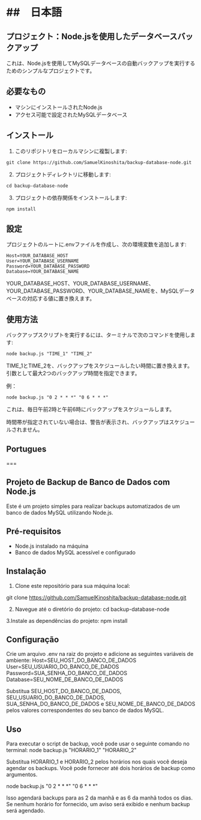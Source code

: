 ##　日本語
===

## プロジェクト：Node.jsを使用したデータベースバックアップ

これは、Node.jsを使用してMySQLデータベースの自動バックアップを実行するためのシンプルなプロジェクトです。

## 必要なもの

* マシンにインストールされたNode.js
* アクセス可能で設定されたMySQLデータベース

## インストール

1. このリポジトリをローカルマシンに複製します:

```
git clone https://github.com/SamuelKinoshita/backup-database-node.git
```

2. プロジェクトディレクトリに移動します:

```
cd backup-database-node
```

3. プロジェクトの依存関係をインストールします:

```
npm install
```

## 設定

プロジェクトのルートに.envファイルを作成し、次の環境変数を追加します:

```
Host=YOUR_DATABASE_HOST
User=YOUR_DATABASE_USERNAME
Password=YOUR_DATABASE_PASSWORD
Database=YOUR_DATABASE_NAME
```

YOUR_DATABASE_HOST、YOUR_DATABASE_USERNAME、YOUR_DATABASE_PASSWORD、YOUR_DATABASE_NAMEを、MySQLデータベースの対応する値に置き換えます。

## 使用方法

バックアップスクリプトを実行するには、ターミナルで次のコマンドを使用します:

```
node backup.js "TIME_1" "TIME_2"
```

TIME_1とTIME_2を、バックアップをスケジュールしたい時間に置き換えます。引数として最大2つのバックアップ時間を指定できます。

例：

```
node backup.js "0 2 * * *" "0 6 * * *"
```

これは、毎日午前2時と午前6時にバックアップをスケジュールします。

時間帯が指定されていない場合は、警告が表示され、バックアップはスケジュールされません。

## Portugues
===

## Projeto de Backup de Banco de Dados com Node.js

Este é um projeto simples para realizar backups automatizados de um banco de dados MySQL utilizando Node.js.

## Pré-requisitos

- Node.js instalado na máquina
- Banco de dados MySQL acessível e configurado

## Instalação

1. Clone este repositório para sua máquina local:

git clone https://github.com/SamuelKinoshita/backup-database-node.git

2. Navegue até o diretório do projeto:
cd backup-database-node

3.Instale as dependências do projeto:
npm install


## Configuração
Crie um arquivo .env na raiz do projeto e adicione as seguintes variáveis de ambiente:
Host=SEU_HOST_DO_BANCO_DE_DADOS
User=SEU_USUARIO_DO_BANCO_DE_DADOS
Password=SUA_SENHA_DO_BANCO_DE_DADOS
Database=SEU_NOME_DE_BANCO_DE_DADOS

Substitua SEU_HOST_DO_BANCO_DE_DADOS, SEU_USUARIO_DO_BANCO_DE_DADOS, SUA_SENHA_DO_BANCO_DE_DADOS e SEU_NOME_DE_BANCO_DE_DADOS pelos valores correspondentes do seu banco de dados MySQL.

## Uso
Para executar o script de backup, você pode usar o seguinte comando no terminal:
node backup.js "HORARIO_1" "HORARIO_2"

Substitua HORARIO_1 e HORARIO_2 pelos horários nos quais você deseja agendar os backups. Você pode fornecer até dois horários de backup como argumentos.

node backup.js "0 2 * * *" "0 6 * * *"

Isso agendará backups para as 2 da manhã e as 6 da manhã todos os dias.
Se nenhum horário for fornecido, um aviso será exibido e nenhum backup será agendado.


